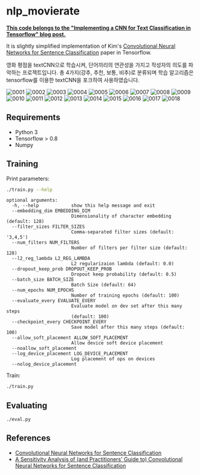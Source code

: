 # nlp_movierate
**[This code belongs to the "Implementing a CNN for Text Classification in Tensorflow" blog post.](http://www.wildml.com/2015/12/implementing-a-cnn-for-text-classification-in-tensorflow/)**

It is slightly simplified implementation of Kim's [Convolutional Neural Networks for Sentence Classification](http://arxiv.org/abs/1408.5882) paper in Tensorflow.

영화 평점을 textCNN으로 학습시켜, 단어끼리의 연관성을 가지고 작성자의 의도를 파악하는 프로젝트입니다. 총 4가지(강추, 추천, 보통, 비추)로 분류되며 학습 알고리즘은 tensorflow를 이용한 textCNN을 포크하여 사용하였습니다.

![0001](https://user-images.githubusercontent.com/46700478/135394407-7f3eaaf8-878e-40a7-a536-5b7b7b0e4f2d.jpg)
![0002](https://user-images.githubusercontent.com/46700478/135394412-62a93913-0a4b-43e1-9ffe-a166ee33c2da.jpg)
![0003](https://user-images.githubusercontent.com/46700478/135394413-125e3574-441d-4be2-9dd0-b716c421126b.jpg)
![0004](https://user-images.githubusercontent.com/46700478/135394416-f832fea8-017c-41b7-9a76-c78950ec3853.jpg)
![0005](https://user-images.githubusercontent.com/46700478/135394417-22b6f532-8467-44f7-9471-fe9cfbf994d5.jpg)
![0006](https://user-images.githubusercontent.com/46700478/135394418-69fa907a-b953-4b23-aa53-bd5719a93fb6.jpg)
![0007](https://user-images.githubusercontent.com/46700478/135394420-84ea85f3-b206-4018-9fea-9ba5c7c0ef7f.jpg)
![0008](https://user-images.githubusercontent.com/46700478/135394421-eb2c03ce-30f9-47b6-82ea-33833198cdb6.jpg)
![0009](https://user-images.githubusercontent.com/46700478/135394424-70c66b5f-d080-4bb8-a687-d05b294afbca.jpg)
![0010](https://user-images.githubusercontent.com/46700478/135394427-2657a640-54c5-4bbd-af16-71aac7da547e.jpg)
![0011](https://user-images.githubusercontent.com/46700478/135394428-b2ced460-7d92-4a0b-b4c1-025f9e0b079c.jpg)
![0012](https://user-images.githubusercontent.com/46700478/135394430-a24b9c6c-b7c7-4e99-b101-e1fc30b249e6.jpg)
![0013](https://user-images.githubusercontent.com/46700478/135394431-2e50cd9a-3a66-4ae7-bae0-7cd6e8269249.jpg)
![0014](https://user-images.githubusercontent.com/46700478/135394433-b08bdc5d-5913-4247-ad2c-2bf1710b1005.jpg)
![0015](https://user-images.githubusercontent.com/46700478/135394435-b4655d26-4ad3-40f5-ad2e-1d26c99c6018.jpg)
![0016](https://user-images.githubusercontent.com/46700478/135394437-96543cd0-1ba9-4625-b06f-960687214980.jpg)
![0017](https://user-images.githubusercontent.com/46700478/135394439-61b6e888-fb7c-49bc-827c-edcafd0011bb.jpg)
![0018](https://user-images.githubusercontent.com/46700478/135394440-09f4f5ba-d697-40fe-b5c2-556767b0b7a1.jpg)

## Requirements

- Python 3
- Tensorflow > 0.8
- Numpy

## Training

Print parameters:

```bash
./train.py --help
```

```
optional arguments:
  -h, --help            show this help message and exit
  --embedding_dim EMBEDDING_DIM
                        Dimensionality of character embedding (default: 128)
  --filter_sizes FILTER_SIZES
                        Comma-separated filter sizes (default: '3,4,5')
  --num_filters NUM_FILTERS
                        Number of filters per filter size (default: 128)
  --l2_reg_lambda L2_REG_LAMBDA
                        L2 regularizaion lambda (default: 0.0)
  --dropout_keep_prob DROPOUT_KEEP_PROB
                        Dropout keep probability (default: 0.5)
  --batch_size BATCH_SIZE
                        Batch Size (default: 64)
  --num_epochs NUM_EPOCHS
                        Number of training epochs (default: 100)
  --evaluate_every EVALUATE_EVERY
                        Evaluate model on dev set after this many steps
                        (default: 100)
  --checkpoint_every CHECKPOINT_EVERY
                        Save model after this many steps (default: 100)
  --allow_soft_placement ALLOW_SOFT_PLACEMENT
                        Allow device soft device placement
  --noallow_soft_placement
  --log_device_placement LOG_DEVICE_PLACEMENT
                        Log placement of ops on devices
  --nolog_device_placement

```

Train:

```bash
./train.py
```

## Evaluating

```bash
./eval.py
```

## References

- [Convolutional Neural Networks for Sentence Classification](http://arxiv.org/abs/1408.5882)
- [A Sensitivity Analysis of (and Practitioners' Guide to) Convolutional Neural Networks for Sentence Classification](http://arxiv.org/abs/1510.03820)
